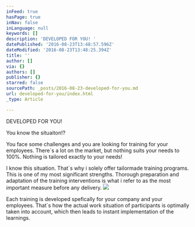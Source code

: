 ```yaml
---
inFeed: true
hasPage: true
inNav: false
inLanguage: null
keywords: []
description: 'DEVELOPED FOR YOU! '
datePublished: '2016-08-23T13:48:57.596Z'
dateModified: '2016-08-23T13:48:25.394Z'
title: ''
author: []
via: {}
authors: []
publisher: {}
starred: false
sourcePath: _posts/2016-08-23-developed-for-you.md
url: developed-for-you/index.html
_type: Article

---
```

DEVELOPED FOR YOU! 

You know the situaiton!? 

You face some challenges and you are looking for training for your employees. There\`s a lot on the market, but nothing suits your needs to 100%. Nothing is tailored exactly to your needs! 

I know this situation. That\`s why i solely offer tailormade training programs. This is one of my most significant strengths. Thorough preparation and adaptation of the training interventions is what i refer to as the most important measure before any delivery. ![](https://the-grid-user-content.s3-us-west-2.amazonaws.com/c5306475-f42a-425e-b1f7-591eacfdb9f0.jpg)

Each training is developed spefically for your company and your employees. That\`s how the actual work situation of participants is optimally taken into account, which then leads to instant implementation of the learnings.